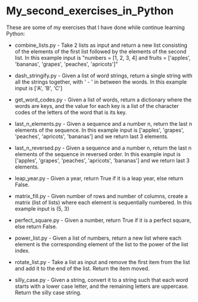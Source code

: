 # My_second_exercises_in_Python
These are some of my exercises that I have done while continue learning Python:

- combine_lists.py - Take 2 lists as input and return a new list consisting of the elements of the first list followed by the elements of the second list. In this example input is "numbers = [1, 2, 3, 4] and fruits = ['apples', 'bananas', 'grapes', 'peaches', 'apricots']"
   
- dash_stringify.py - Given a list of word strings, return a single string with all the strings together, with ' - ' in between the words. In this example input is ['A', 'B', 'C']

- get_word_codes.py - Given a list of words, return a dictionary where the words are keys, and the value for each key is a list of the character codes of the letters of the word that is its key.

- last_n_elements.py - Given a sequence and a number n, return the last n elements of the sequence. In this example input is ['apples', 'grapes', 'peaches', 'apricots', 'bananas'] and we return last 3 elements.

- last_n_reversed.py - Given a sequence and a number n, return the last n elements of the sequence in reversed order. In this example input is ['apples', 'grapes', 'peaches', 'apricots', 'bananas'] and we return last 3 elements.

- leap_year.py - Given a year, return True if it is a leap year, else return False.

- matrix_fill.py - Given number of rows and number of columns, create a matrix (list of lists) where each element is sequentially numbered. In this example input is (5, 3)

- perfect_square.py - Given a number, return True if it is a perfect square, else return False.

- power_list.py - Given a list of numbers, return a new list where each element is the corresponding element of the list to the power of the list index.

- rotate_list.py - Take a list as input and remove the first item from the list and add it to the end of the list. Return the item moved.

- silly_case.py - Given a string, convert it to a string such that each word starts with a lower case letter, and the remaining letters are uppercase. Return the silly case string.